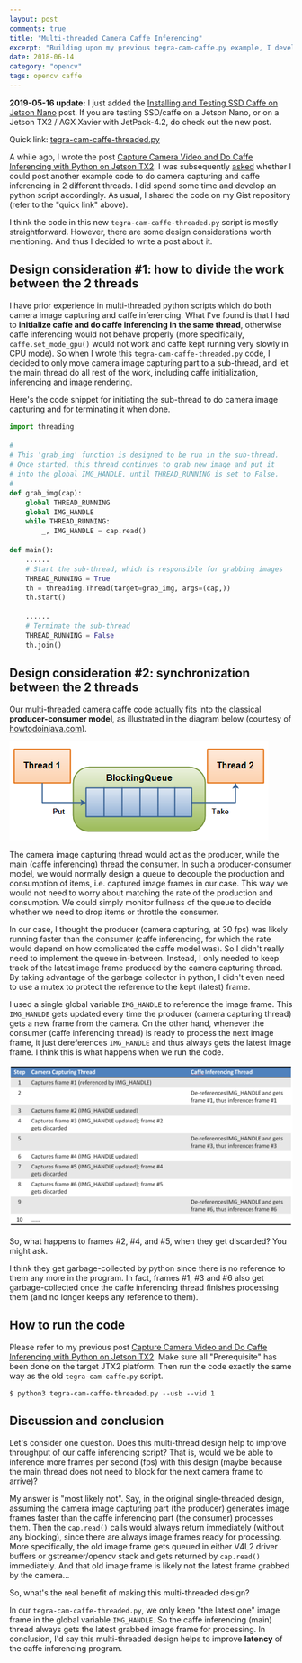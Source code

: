 ```yaml
---
layout: post
comments: true
title: "Multi-threaded Camera Caffe Inferencing"
excerpt: "Building upon my previous tegra-cam-caffe.py example, I developed a multi-threaded version of the script. In this post I'm sharing my design considerations behind this new tegra-cam-caffe-threaded.py script."
date: 2018-06-14
category: "opencv"
tags: opencv caffe
---
```


**2019-05-16 update:** I just added the [Installing and Testing SSD Caffe on Jetson Nano](https://jkjung-avt.github.io/ssd-caffe-on-nano/) post.  If you are testing SSD/caffe on a Jetson Nano, or on a Jetson TX2 / AGX Xavier with JetPack-4.2, do check out the new post.

Quick link: [tegra-cam-caffe-threaded.py](https://gist.github.com/jkjung-avt/d408aaabebb5b0041c318f4518bd918f)

A while ago, I wrote the post [Capture Camera Video and Do Caffe Inferencing with Python on Jetson TX2](https://jkjung-avt.github.io/tx2-camera-caffe/). I was subsequently [asked](https://jkjung-avt.github.io/tx2-camera-caffe/#comment-3933868200) whether I could post another example code to do camera capturing and caffe inferencing in 2 different threads. I did spend some time and develop an python script accordingly. As usual, I shared the code on my Gist repository (refer to the "quick link" above).

I think the code in this new `tegra-cam-caffe-threaded.py` script is mostly straightforward. However, there are some design considerations worth mentioning. And thus I decided to write a post about it.

## Design consideration #1: how to divide the work between the 2 threads

I have prior experience in multi-threaded python scripts which do both camera image capturing and caffe inferencing. What I've found is that I had to **initialize caffe and do caffe inferencing in the same thread**, otherwise caffe inferencing would not behave properly (more specifically, `caffe.set_mode_gpu()` would not work and caffe kept running very slowly in CPU mode). So when I wrote this `tegra-cam-caffe-threaded.py` code, I decided to only move camera image capturing part to a sub-thread, and let the main thread do all rest of the work, including caffe initialization, inferencing and image rendering.

Here's the code snippet for initiating the sub-thread to do camera image capturing and for terminating it when done.

```python
import threading

#
# This 'grab_img' function is designed to be run in the sub-thread.
# Once started, this thread continues to grab new image and put it
# into the global IMG_HANDLE, until THREAD_RUNNING is set to False.
#
def grab_img(cap):
    global THREAD_RUNNING
    global IMG_HANDLE
    while THREAD_RUNNING:
        _, IMG_HANDLE = cap.read()

def main():
    ......
    # Start the sub-thread, which is responsible for grabbing images
    THREAD_RUNNING = True
    th = threading.Thread(target=grab_img, args=(cap,))
    th.start()

    ......
    # Terminate the sub-thread
    THREAD_RUNNING = False
    th.join()
```

## Design consideration #2: synchronization between the 2 threads

Our multi-threaded camera caffe code actually fits into the classical **producer-consumer model**, as illustrated in the diagram below (courtesy of [howtodoinjava.com](https://howtodoinjava.com/wp-content/uploads/2016/04/blocking-queue.png)).

![Diagram of a Producer Consumer Model](/assets/2018-06-14-camera-caffe-threaded/blocking-queue.png)

The camera image capturing thread would act as the producer, while the main (caffe inferencing) thread the consumer. In such a producer-consumer model, we would normally design a queue to decouple the production and consumption of items, i.e. captured image frames in our case. This way we would not need to worry about matching the rate of the production and consumption. We could simply monitor fullness of the queue to decide whether we need to drop items or throttle the consumer.

In our case, I thought the producer (camera capturing, at 30 fps) was likely running faster than the consumer (caffe inferencing, for which the rate would depend on how complicated the caffe model was). So I didn't really need to implement the queue in-between. Instead, I only needed to keep track of the latest image frame produced by the camera capturing thread. By taking advantage of the garbage collector in python, I didn't even need to use a mutex to protect the reference to the kept (latest) frame.

I used a single global variable `IMG_HANDLE` to reference the image frame. This `IMG_HANLDE` gets updated every time the producer (camera capturing thread) gets a new frame from the camera. On the other hand, whenever the consumer (caffe inferencing thread) is ready to process the next image frame, it just dereferences `IMG_HANDLE` and thus always gets the latest image frame. I think this is what happens when we run the code.

![](/assets/2018-06-14-camera-caffe-threaded/time-sequence.png)

So, what happens to frames #2, #4, and #5, when they get discarded? You might ask.

I think they get garbage-collected by python since there is no reference to them any more in the program. In fact, frames #1, #3 and #6 also get garbage-collected once the caffe inferencing thread finishes processing them (and no longer keeps any reference to them).

## How to run the code

Please refer to my previous post [Capture Camera Video and Do Caffe Inferencing with Python on Jetson TX2](https://jkjung-avt.github.io/tx2-camera-caffe/). Make sure all "Prerequisite" has been done on the target JTX2 platform. Then run the code exactly the same way as the old `tegra-cam-caffe.py` script.

```shell
$ python3 tegra-cam-caffe-threaded.py --usb --vid 1
```

## Discussion and conclusion

Let's consider one question. Does this multi-thread design help to improve throughput of our caffe inferencing script? That is, would we be able to inference more frames per second (fps) with this design (maybe because the main thread does not need to block for the next camera frame to arrive)?

My answer is "most likely not". Say, in the original single-threaded design, assuming the camera image capturing part (the producer) generates image frames faster than the caffe inferencing part (the consumer) processes them. Then the `cap.read()` calls would always return immediately (without any blocking), since there are always image frames ready for processing. More specifically, the old image frame gets queued in either V4L2 driver buffers or gstreamer/opencv stack and gets returned by `cap.read()` immediately. And that old image frame is likely not the latest frame grabbed by the camera...

So, what's the real benefit of making this multi-threaded design?

In our `tegra-cam-caffe-threaded.py`, we only keep "the latest one" image frame in the global variable `IMG_HANDLE`. So the caffe inferencing (main) thread always gets the latest grabbed image frame for processing. In conclusion, I'd say this multi-threaded design helps to improve **latency** of the caffe inferencing program.
